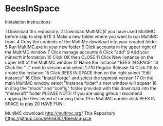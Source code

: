 BeesInSpace
===========

Instalation instructions:

  1  Download this repository.
  2  Download MultiMC(if you have used MultiMC before skip to step #11)
  3  Make a new folder where you want to run MultiMC from.
  4  Copy the contents of the MultiMc download into your created folder
  5  Run MultiMC.exe in your new folder
  6  Click accounts in the upper right of the MultiMC window
  7  Click manage accounts
  8  Click "add"
  9  Add your minecrft information
  10 Click OK then CLOSE
  11 Click New instance on the upper left of the MultiMC window
  12 Name the instance "BEES IN SPACE"
  13 Click the "..." next to version and select 1.7.10 Regular Release
  14 Click OK to create the instance
  15 Click BEES IN SPACE then on the right select "Edit instance"
  16 Click "Install Forge" and select the topmost version
  17 On the main MultiMC window select "instance folder" a new window will appear
  18 in drag the "mods" and "config" folder provided with this download into the "minecraft" folder
              PLEASE NOTE: If you are using github I recomend copying the files insted of moving them
  19 in MultiMC double click BEES IN SPACE to play
  20 HAVE FUN!
  
  MultiMC download:  http://multimc.org/
  This Repository    https://github.com/hehe3301/BeesInSpace
  
